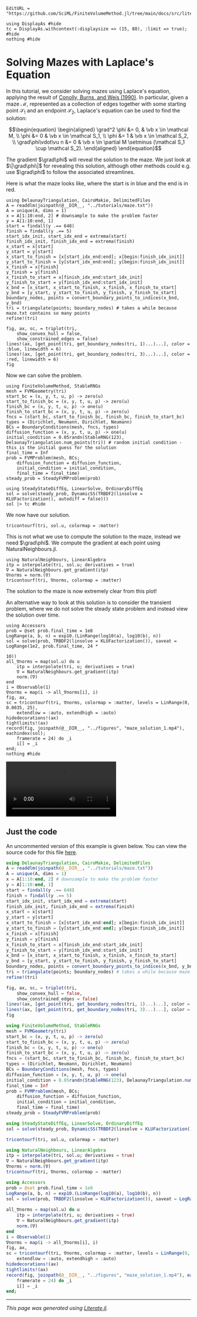 ```@meta
EditURL = "https://github.com/SciML/FiniteVolumeMethod.jl/tree/main/docs/src/literate_tutorials/solving_mazes_with_laplaces_equation.jl"
```

````@example solving_mazes_with_laplaces_equation
using DisplayAs #hide
tc = DisplayAs.withcontext(:displaysize => (15, 80), :limit => true); #hide
nothing #hide
````

# Solving Mazes with Laplace's Equation

In this tutorial, we consider solving
mazes using Laplace's equation, applying the result of
[Conolly, Burns, and Weis (1990)](https://doi.org/10.1109/ROBOT.1990.126315).
In particular, given a maze $\mathcal M$, represented as a collection of edges together with some starting point
$\mathcal S_1$ and an endpoint $\mathcal S_2$,
Laplace's equation can be used to find the solution:

```math
\begin{equation}
\begin{aligned}
\grad^2 \phi &= 0, & \vb x \in \mathcal M, \\
\phi &= 0 & \vb x \in \mathcal S_1, \\
\phi &= 1 & \vb x \in \mathcal S_2, \\
\grad\phi\vdot\vu n &= 0 & \vb x \in \partial M \setminus (\mathcal S_1 \cup \mathcal S_2).
\end{aligned}
\end{equation}
```

The gradient $\grad\phi$ will reveal the solution to the maze.  We just look at $\|\grad\phi\|$
for revealing this solution, although other methods could e.g. use $\grad\phi$ to follow
the associated streamlines.

Here is what the maze
looks like, where the start is in blue and the end is in red.

````@example solving_mazes_with_laplaces_equation
using DelaunayTriangulation, CairoMakie, DelimitedFiles
A = readdlm(joinpath(@__DIR__, "../tutorials/maze.txt"))
A = unique(A, dims = 1)
x = A[1:10:end, 2] # downsample to make the problem faster
y = A[1:10:end, 1]
start = findall(y .== 648)
finish = findall(y .== 5)
start_idx_init, start_idx_end = extrema(start)
finish_idx_init, finish_idx_end = extrema(finish)
x_start = x[start]
y_start = y[start]
x_start_to_finish = [x[start_idx_end:end]; x[begin:finish_idx_init]]
y_start_to_finish = [y[start_idx_end:end]; y[begin:finish_idx_init]]
x_finish = x[finish]
y_finish = y[finish]
x_finish_to_start = x[finish_idx_end:start_idx_init]
y_finish_to_start = y[finish_idx_end:start_idx_init]
x_bnd = [x_start, x_start_to_finish, x_finish, x_finish_to_start]
y_bnd = [y_start, y_start_to_finish, y_finish, y_finish_to_start]
boundary_nodes, points = convert_boundary_points_to_indices(x_bnd, y_bnd)
tri = triangulate(points; boundary_nodes) # takes a while because maze.txt contains so many points
refine!(tri)

fig, ax, sc, = triplot(tri,
    show_convex_hull = false,
    show_constrained_edges = false)
lines!(ax, [get_point(tri, get_boundary_nodes(tri, 1)...)...], color = :blue, linewidth = 6)
lines!(ax, [get_point(tri, get_boundary_nodes(tri, 3)...)...], color = :red, linewidth = 6)
fig
````

Now we can solve the problem.

````@example solving_mazes_with_laplaces_equation
using FiniteVolumeMethod, StableRNGs
mesh = FVMGeometry(tri)
start_bc = (x, y, t, u, p) -> zero(u)
start_to_finish_bc = (x, y, t, u, p) -> zero(u)
finish_bc = (x, y, t, u, p) -> one(u)
finish_to_start_bc = (x, y, t, u, p) -> zero(u)
fncs = (start_bc, start_to_finish_bc, finish_bc, finish_to_start_bc)
types = (Dirichlet, Neumann, Dirichlet, Neumann)
BCs = BoundaryConditions(mesh, fncs, types)
diffusion_function = (x, y, t, u, p) -> one(u)
initial_condition = 0.05randn(StableRNG(123), DelaunayTriangulation.num_points(tri)) # random initial condition - this is the initial guess for the solution
final_time = Inf
prob = FVMProblem(mesh, BCs;
    diffusion_function = diffusion_function,
    initial_condition = initial_condition,
    final_time = final_time)
steady_prob = SteadyFVMProblem(prob)
````

````@example solving_mazes_with_laplaces_equation
using SteadyStateDiffEq, LinearSolve, OrdinaryDiffEq
sol = solve(steady_prob, DynamicSS(TRBDF2(linsolve = KLUFactorization(), autodiff = false)))
sol |> tc #hide
````

We now have our solution.

````@example solving_mazes_with_laplaces_equation
tricontourf(tri, sol.u, colormap = :matter)
````

This is not what we use to compute the solution to the maze,
instead we need $\grad\phi$. We compute the gradient at each point using
NaturalNeighbours.jl.

````@example solving_mazes_with_laplaces_equation
using NaturalNeighbours, LinearAlgebra
itp = interpolate(tri, sol.u; derivatives = true)
∇ = NaturalNeighbours.get_gradient(itp)
∇norms = norm.(∇)
tricontourf(tri, ∇norms, colormap = :matter)
````

The solution to the maze is now extremely clear from this plot!

An alternative way to look at this solution is to
consider the transient problem, where we do not solve the
steady state problem and instead view the solution over time.

````@example solving_mazes_with_laplaces_equation
using Accessors
prob = @set prob.final_time = 1e8
LogRange(a, b, n) = exp10.(LinRange(log10(a), log10(b), n))
sol = solve(prob, TRBDF2(linsolve = KLUFactorization()), saveat = LogRange(1e2, prob.final_time, 24 *
                                                                                                 10))
all_∇norms = map(sol.u) do u
    itp = interpolate(tri, u; derivatives = true)
    ∇ = NaturalNeighbours.get_gradient(itp)
    norm.(∇)
end
i = Observable(1)
∇norms = map(i -> all_∇norms[i], i)
fig, ax,
sc = tricontourf(tri, ∇norms, colormap = :matter, levels = LinRange(0, 0.0035, 25),
    extendlow = :auto, extendhigh = :auto)
hidedecorations!(ax)
tightlimits!(ax)
record(fig, joinpath(@__DIR__, "../figures", "maze_solution_1.mp4"), eachindex(sol);
    framerate = 24) do _i
    i[] = _i
end;
nothing #hide
````

![Animation of the solution of the maze](../figures/maze_solution_1.mp4)

## Just the code

An uncommented version of this example is given below.
You can view the source code for this file [here](https://github.com/SciML/FiniteVolumeMethod.jl/tree/main/docs/src/literate_tutorials/solving_mazes_with_laplaces_equation.jl).

```julia
using DelaunayTriangulation, CairoMakie, DelimitedFiles
A = readdlm(joinpath(@__DIR__, "../tutorials/maze.txt"))
A = unique(A, dims = 1)
x = A[1:10:end, 2] # downsample to make the problem faster
y = A[1:10:end, 1]
start = findall(y .== 648)
finish = findall(y .== 5)
start_idx_init, start_idx_end = extrema(start)
finish_idx_init, finish_idx_end = extrema(finish)
x_start = x[start]
y_start = y[start]
x_start_to_finish = [x[start_idx_end:end]; x[begin:finish_idx_init]]
y_start_to_finish = [y[start_idx_end:end]; y[begin:finish_idx_init]]
x_finish = x[finish]
y_finish = y[finish]
x_finish_to_start = x[finish_idx_end:start_idx_init]
y_finish_to_start = y[finish_idx_end:start_idx_init]
x_bnd = [x_start, x_start_to_finish, x_finish, x_finish_to_start]
y_bnd = [y_start, y_start_to_finish, y_finish, y_finish_to_start]
boundary_nodes, points = convert_boundary_points_to_indices(x_bnd, y_bnd)
tri = triangulate(points; boundary_nodes) # takes a while because maze.txt contains so many points
refine!(tri)

fig, ax, sc, = triplot(tri,
    show_convex_hull = false,
    show_constrained_edges = false)
lines!(ax, [get_point(tri, get_boundary_nodes(tri, 1)...)...], color = :blue, linewidth = 6)
lines!(ax, [get_point(tri, get_boundary_nodes(tri, 3)...)...], color = :red, linewidth = 6)
fig

using FiniteVolumeMethod, StableRNGs
mesh = FVMGeometry(tri)
start_bc = (x, y, t, u, p) -> zero(u)
start_to_finish_bc = (x, y, t, u, p) -> zero(u)
finish_bc = (x, y, t, u, p) -> one(u)
finish_to_start_bc = (x, y, t, u, p) -> zero(u)
fncs = (start_bc, start_to_finish_bc, finish_bc, finish_to_start_bc)
types = (Dirichlet, Neumann, Dirichlet, Neumann)
BCs = BoundaryConditions(mesh, fncs, types)
diffusion_function = (x, y, t, u, p) -> one(u)
initial_condition = 0.05randn(StableRNG(123), DelaunayTriangulation.num_points(tri)) # random initial condition - this is the initial guess for the solution
final_time = Inf
prob = FVMProblem(mesh, BCs;
    diffusion_function = diffusion_function,
    initial_condition = initial_condition,
    final_time = final_time)
steady_prob = SteadyFVMProblem(prob)

using SteadyStateDiffEq, LinearSolve, OrdinaryDiffEq
sol = solve(steady_prob, DynamicSS(TRBDF2(linsolve = KLUFactorization(), autodiff = false)))

tricontourf(tri, sol.u, colormap = :matter)

using NaturalNeighbours, LinearAlgebra
itp = interpolate(tri, sol.u; derivatives = true)
∇ = NaturalNeighbours.get_gradient(itp)
∇norms = norm.(∇)
tricontourf(tri, ∇norms, colormap = :matter)

using Accessors
prob = @set prob.final_time = 1e8
LogRange(a, b, n) = exp10.(LinRange(log10(a), log10(b), n))
sol = solve(prob, TRBDF2(linsolve = KLUFactorization()), saveat = LogRange(1e2, prob.final_time, 24 *
                                                                                                 10))
all_∇norms = map(sol.u) do u
    itp = interpolate(tri, u; derivatives = true)
    ∇ = NaturalNeighbours.get_gradient(itp)
    norm.(∇)
end
i = Observable(1)
∇norms = map(i -> all_∇norms[i], i)
fig, ax,
sc = tricontourf(tri, ∇norms, colormap = :matter, levels = LinRange(0, 0.0035, 25),
    extendlow = :auto, extendhigh = :auto)
hidedecorations!(ax)
tightlimits!(ax)
record(fig, joinpath(@__DIR__, "../figures", "maze_solution_1.mp4"), eachindex(sol);
    framerate = 24) do _i
    i[] = _i
end;
```

* * *

*This page was generated using [Literate.jl](https://github.com/fredrikekre/Literate.jl).*
